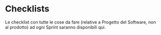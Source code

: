 # Checklists

Le checklist con tutte le cose da fare (relative a Progetto del Software, non al prodotto) ad ogni Sprint saranno 
disponibili qui.
